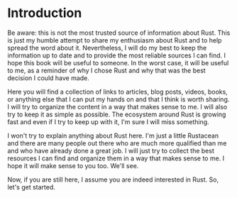 # Introduction

Be aware: this is not the most trusted source of information about Rust. This is just my humble attempt to share my enthusiasm about Rust and to help spread the word about it. Nevertheless, I will do my best to keep the information up to date and to provide the most reliable sources I can find. I hope this book will be useful to someone. In the worst case, it will be useful to me, as a reminder of why I chose Rust and why that was the best decision I could have made.

Here you will find a collection of links to articles, blog posts, videos, books, or anything else that I can put my hands on and that I think is worth sharing. I will try to organize the content in a way that makes sense to me. I will also try to keep it as simple as possible. The ecosystem around Rust is growing fast and even if I try to keep up with it, I'm sure I will miss something.

I won't try to explain anything about Rust here. I'm just a little Rustacean and there are many people out there who are much more qualified than me and who have already done a great job. I will just try to collect the best resources I can find and organize them in a way that makes sense to me. I hope it will make sense to you too. We'll see.

Now, if you are still here, I assume you are indeed interested in Rust. So, let's get started.
